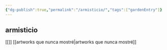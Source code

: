 ```yaml
---
{"dg-publish":true,"permalink":"/armisticio/","tags":["gardenEntry"]}
---
```


## armisticio

[[]]
[[artworks que nunca mostré\|artworks que nunca mostré]]